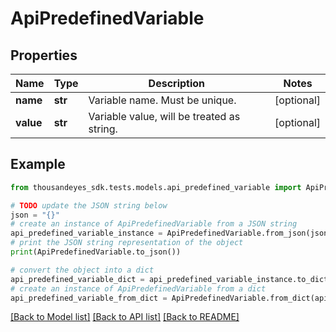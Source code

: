 # ApiPredefinedVariable


## Properties

Name | Type | Description | Notes
------------ | ------------- | ------------- | -------------
**name** | **str** | Variable name. Must be unique. | [optional] 
**value** | **str** | Variable value, will be treated as string. | [optional] 

## Example

```python
from thousandeyes_sdk.tests.models.api_predefined_variable import ApiPredefinedVariable

# TODO update the JSON string below
json = "{}"
# create an instance of ApiPredefinedVariable from a JSON string
api_predefined_variable_instance = ApiPredefinedVariable.from_json(json)
# print the JSON string representation of the object
print(ApiPredefinedVariable.to_json())

# convert the object into a dict
api_predefined_variable_dict = api_predefined_variable_instance.to_dict()
# create an instance of ApiPredefinedVariable from a dict
api_predefined_variable_from_dict = ApiPredefinedVariable.from_dict(api_predefined_variable_dict)
```
[[Back to Model list]](../README.md#documentation-for-models) [[Back to API list]](../README.md#documentation-for-api-endpoints) [[Back to README]](../README.md)


